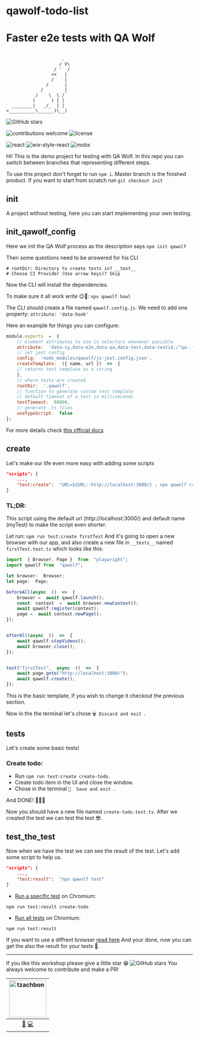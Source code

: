 # qawolf-todo-list
# Faster e2e tests with QA Wolf

```

                     .
                    / V\
                  / '  /
                 <<   |
                 /    |
               /      |
             /        |
           /    \  \ /
          (      ) | |
  ________|   _/_  | |
<__________\______)\__)
```

![GitHub stars](https://img.shields.io/github/stars/tzachbon/qawolf-todo-list?style=social)

![contributions welcome](https://img.shields.io/badge/contributions-welcome-brightgreen.svg?style=flat)
![license](https://img.shields.io/github/license/tzachbon/qawolf-todo-list?color=green)


![react](https://img.shields.io/github/package-json/dependency-version/tzachbon/qawolf-todo-list/react)
![wix-style-react](https://img.shields.io/github/package-json/dependency-version/tzachbon/qawolf-todo-list/wix-style-react)
![mobx](https://img.shields.io/github/package-json/dependency-version/tzachbon/qawolf-todo-list/mobx?color=orange)

Hi! This is the demo project for testing with QA Wolf. In this repo you can switch between branches that representing different steps.

To use this project don't forget to run `npm i`.
Master branch is the finished product. If you want to start from scratch run `git checkout init`

## init

A project without testing, here you can start implementing your own testing.

## init_qawolf_config

Here we init the QA Wolf process as the description says
`npm init qawolf`

Then some questions need to be answered for his CLI
```shell
# rootDir: Directory to create tests in? __test__
# Choose CI Provider (Use arrow keys)? Skip
```

Now the CLI will install the dependencies.

To make sure it all work write 😉🐺: `npx qawolf howl`

The CLI should create a file named `qawolf.config.js`.
We need to add one property: `attribute: 'data-hook'`

Here an example for things you can configure:
```js
module.exports  =  {
	// element attributes to use in selectors whenever possible
	attribute:  'data-cy,data-e2e,data-qa,data-test,data-testid,/^qa-.*/',
	// set jest config
	config:  'node_modules/qawolf/js-jest.config.json',
	createTemplate:  ({ name, url })  =>  {
	// returns test template as a string
	},
	// where tests are created
	rootDir:  '.qawolf',
	// function to generate custom test template
	// default timeout of a test in milliseconds
	testTimeout:  60000,
	// generate .ts files
	useTypeScript:  false
};
```

For more details check [this official docs](https://docs.qawolf.com/docs/configure_qa_wolf)

## create

Let's make our life even more easy with adding some scripts
```json
"scripts": {
	...,
	"test:create":  "URL=${URL:-http://localhost:3000/} ; npx qawolf create $URL"
}
```

### TL;DR:
This script using the default url (http://localhost:3000/) and default name (myTest) to make the script even shorter.

Let run: `npm run test:create firstTest`
And it's going to open a new browser with our app, and also create a new file in `__tests__` named `firstTest.test.ts` which looks like this:

```ts
import  { Browser, Page }  from  "playwright";
import qawolf from  "qawolf";

let browser:  Browser;
let page:  Page;

beforeAll(async  ()  =>  {
	browser =  await qawolf.launch();
	const  context  =  await browser.newContext();
	await qawolf.register(context);
	page =  await context.newPage();
});


afterAll(async  ()  =>  {
	await qawolf.stopVideos();
	await browser.close();
});


test("firstTest",  async  ()  =>  {
	await page.goto("http://localhost:3000/");
	await qawolf.create();
});
```

This is the basic template, If you wish to change it checkout the previous section.

Now in the the terminal let's chose `🗑 Discard and exit `.



## tests

Let's create some basic tests!
### Create todo:
* Run `npm run test:create create-todo`.
* Create todo item in the UI and close the window.
* Chose in the terminal `💾  Save and exit `.

And DONE! 🎊🎉🐺

Now you should have a new file named `create-todo.test.ts`.
After we created the test we can test the test 😎.


## test_the_test

Now when we have the test we can see the result of the test.
Let's add some script to help us.

```json
"scripts": {
	...,
	"test:result":  "npx qawolf test"
}
```

-   [Run a specific test](https://docs.qawolf.com/docs/run_tests_locally#run-a-test-locally)  on Chromium:

`npm run test:result create-todo`

-   [Run all tests](https://docs.qawolf.com/docs/run_tests_locally#run-all-tests-locally)  on Chromium:

`npm run test:result`

If you want to use a diffrent browser [read here](https://docs.qawolf.com/docs/run_tests_locally)
And your done, now you can get the also the result for your tests 🥳.

----

If you like this workshop please give a little star 😁 ![GitHub stars](https://img.shields.io/github/stars/tzachbon/qawolf-todo-list?style=social)
You always welcome to contribute and make a PR!

[<img alt="tzachbon" width="100px" src="https://avatars3.githubusercontent.com/u/45866571?v=4&s=117 width=117">](https://github.com/tzachbon) |
:---:|
| [🤝](https://www.linkedin.com/in/tzach-bonfil-21b822187/)   [💻](https://github.com/tzachbon)
